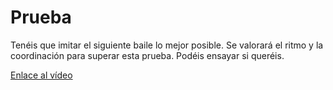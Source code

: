# Prueba
Tenéis que imitar el siguiente baile lo mejor posible. Se valorará el ritmo y la coordinación para superar esta prueba. Podéis ensayar si queréis. 

[Enlace al vídeo](https://www.youtube.com/watch?v=rVBHH5DwYFA)
